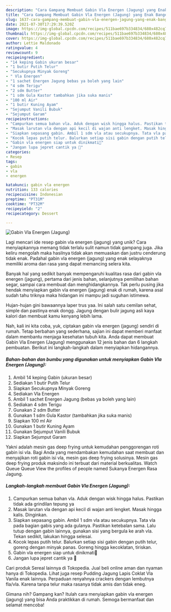 ```yaml
---
description: "Cara Gampang Membuat Gabin Vla Energen (Jagung) yang Enak Banget"
title: "Cara Gampang Membuat Gabin Vla Energen (Jagung) yang Enak Banget"
slug: 1637-cara-gampang-membuat-gabin-vla-energen-jagung-yang-enak-banget
date: 2021-07-30T17:29:39.520Z
image: https://img-global.cpcdn.com/recipes/511bae697b334834/680x482cq70/gabin-vla-energen-jagung-foto-resep-utama.jpg
thumbnail: https://img-global.cpcdn.com/recipes/511bae697b334834/680x482cq70/gabin-vla-energen-jagung-foto-resep-utama.jpg
cover: https://img-global.cpcdn.com/recipes/511bae697b334834/680x482cq70/gabin-vla-energen-jagung-foto-resep-utama.jpg
author: Lettie Maldonado
ratingvalue: 4
reviewcount: 9
recipeingredient:
- "14 keping Gabin ukuran besar"
- "1 butir Putih Telur"
- "Secukupnya Minyak Goreng"
- " Vla Energen"
- "1 sachet Energen Jagung bebas ya boleh yang lain"
- "4 sdm Terigu"
- "2 sdm Butter"
- "1 sdm Gula Kastor tambahkan jika suka manis"
- "100 ml Air"
- "1 butir Kuning Ayam"
- "Sejumput Vanili Bubuk"
- "Sejumput Garam"
recipeinstructions:
- "Campurkan semua bahan vla. Aduk dengan wisk hingga halus. Pastikan tidak ada grindilan tepung ya"
- "Masak larutan vla dengan api kecil di wajan anti lengket. Masak hingga kalis. Dinginkan."
- "Siapkan sepasang gabin. Ambil 1 sdm vla atau secukupnya. Tata vla pada bagian gabis yang ada gulanya. Pastikan ketebalan sama. Lalu tutup dengan gabin lainnya, gunakan sisi yang bergula ke arah vla. Tekan sedikit, lakukan hingga selesai."
- "Kocok lepas putih telur. Balurkan setiap sisi gabin dengan putih telur, goreng dengan minyak panas. Goreng hingga kecoklatan, tiriskan."
- "Gabin vla energen siap untuk dinikmati🤗"
- "Jangan lupa jepret cantik ya 📸"
categories:
- Resep
tags:
- gabin
- vla
- energen

katakunci: gabin vla energen 
nutrition: 133 calories
recipecuisine: Indonesian
preptime: "PT31M"
cooktime: "PT32M"
recipeyield: "2"
recipecategory: Dessert

---
```



![Gabin Vla Energen (Jagung)](https://img-global.cpcdn.com/recipes/511bae697b334834/680x482cq70/gabin-vla-energen-jagung-foto-resep-utama.jpg)

Lagi mencari ide resep gabin vla energen (jagung) yang unik? Cara menyiapkannya memang tidak terlalu sulit namun tidak gampang juga. Jika keliru mengolah maka hasilnya tidak akan memuaskan dan justru cenderung tidak enak. Padahal gabin vla energen (jagung) yang enak selayaknya memiliki aroma dan rasa yang dapat memancing selera kita.

Banyak hal yang sedikit banyak mempengaruhi kualitas rasa dari gabin vla energen (jagung), pertama dari jenis bahan, selanjutnya pemilihan bahan segar, sampai cara membuat dan menghidangkannya. Tak perlu pusing jika hendak menyiapkan gabin vla energen (jagung) enak di rumah, karena asal sudah tahu triknya maka hidangan ini mampu jadi suguhan istimewa.

Hujan-hujan gini bawaannya laper trus yaa. Ini salah satu cemilan sehat, simple dan pastinya enak dongg. Jagung dengan bulir jagung asli kaya kalori dan membuat kamu kenyang lebih lama.


Nah, kali ini kita coba, yuk, ciptakan gabin vla energen (jagung) sendiri di rumah. Tetap berbahan yang sederhana, sajian ini dapat memberi manfaat dalam membantu menjaga kesehatan tubuh kita. Anda dapat membuat Gabin Vla Energen (Jagung) menggunakan 12 jenis bahan dan 6 langkah pembuatan. Berikut ini langkah-langkah dalam menyiapkan hidangannya.

<!--inarticleads1-->

##### Bahan-bahan dan bumbu yang digunakan untuk menyiapkan Gabin Vla Energen (Jagung):

1. Ambil 14 keping Gabin (ukuran besar)
1. Sediakan 1 butir Putih Telur
1. Siapkan Secukupnya Minyak Goreng
1. Sediakan  Vla Energen
1. Ambil 1 sachet Energen Jagung (bebas ya boleh yang lain)
1. Sediakan 4 sdm Terigu
1. Gunakan 2 sdm Butter
1. Gunakan 1 sdm Gula Kastor (tambahkan jika suka manis)
1. Siapkan 100 ml Air
1. Gunakan 1 butir Kuning Ayam
1. Gunakan Sejumput Vanili Bubuk
1. Siapkan Sejumput Garam


Yakni adalah mesin gas deep frying untuk kemudahan penggorengan roti gabin isi vla. Bagi Anda yang mendambakan kemudahan saat membuat dan menyajikan roti gabin isi vla, mesin gas deep frying solusinya. Mesin gas deep frying produk maksindo ini terbuat dari material berkualitas. Watch Queue Queue View the profiles of people named Sukanya Energen Rasa Jagung. 

<!--inarticleads2-->

##### Langkah-langkah membuat Gabin Vla Energen (Jagung):

1. Campurkan semua bahan vla. Aduk dengan wisk hingga halus. Pastikan tidak ada grindilan tepung ya
1. Masak larutan vla dengan api kecil di wajan anti lengket. Masak hingga kalis. Dinginkan.
1. Siapkan sepasang gabin. Ambil 1 sdm vla atau secukupnya. Tata vla pada bagian gabis yang ada gulanya. Pastikan ketebalan sama. Lalu tutup dengan gabin lainnya, gunakan sisi yang bergula ke arah vla. Tekan sedikit, lakukan hingga selesai.
1. Kocok lepas putih telur. Balurkan setiap sisi gabin dengan putih telur, goreng dengan minyak panas. Goreng hingga kecoklatan, tiriskan.
1. Gabin vla energen siap untuk dinikmati🤗
1. Jangan lupa jepret cantik ya 📸


Cari produk Sereal lainnya di Tokopedia. Jual beli online aman dan nyaman hanya di Tokopedia. Lihat juga resep Pudding Jagung Lapis Coklat Vla Vanila enak lainnya. Perpaduan renyahnya crackers dengan lembutnya fla/vla. Karena tanpa telur maka rasanya tidak amis dan tidak eneg. 

Gimana nih? Gampang kan? Itulah cara menyiapkan gabin vla energen (jagung) yang bisa Anda praktikkan di rumah. Semoga bermanfaat dan selamat mencoba!
